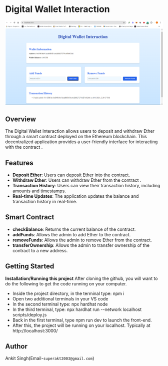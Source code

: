# Digital Wallet Interaction
![image Alt](https://github.com/AkT-Singh101/meta-eth-avax2/blob/master/frontend.png?raw=true)

## Overview
The Digital Wallet Interaction allows users to deposit and withdraw Ether through a smart contract deployed on the Ethereum blockchain. This decentralized application provides a user-friendly interface for interacting with the contract .

## Features
- **Deposit Ether**: Users can deposit Ether into the contract.
- **Withdraw Ether**: Users can withdraw Ether from the contract .
- **Transaction History**: Users can view their transaction history, including amounts and timestamps.
- **Real-time Updates**: The application updates the balance and transaction history in real-time.

## Smart Contract
- **checkBalance**: Returns the current balance of the contract.
- **addFunds**: Allows the admin to add Ether to the contract.
- **removeFunds**: Allows the admin to remove Ether from the contract.
- **transferOwnership**: Allows the admin to transfer ownership of the contract to a new address.

## Getting Started
**Installation/Running this project**
After cloning the github, you will want to do the following to get the code running on your computer.
- Inside the project directory, in the terminal type: npm i
- Open two additional terminals in your VS code
- In the second terminal type: npx hardhat node
- In the third terminal, type: npx hardhat run --network localhost scripts/deploy.js
- Back in the first terminal, type npm run dev to launch the front-end.
- After this, the project will be running on your localhost. Typically at http://localhost:3000/

## Author
Ankit Singh(Email-`superakt2003@gmail.com`)
